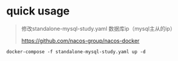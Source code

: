 # quick usage
> 修改standalone-mysql-study.yaml 数据库ip（mysql主从的ip）
>
> <https://github.com/nacos-group/nacos-docker>

```shell
docker-compose -f standalone-mysql-study.yaml up -d
```

